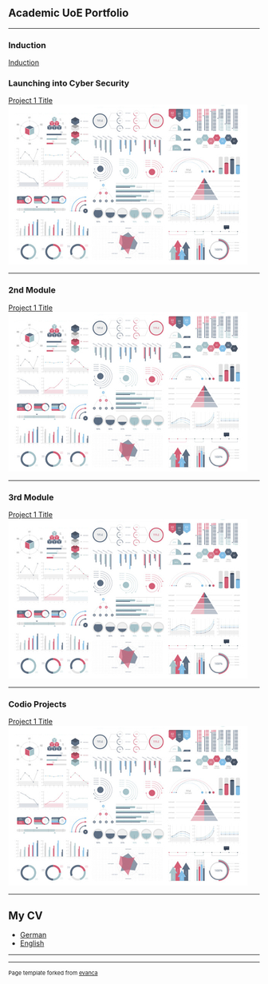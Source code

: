 ## Academic UoE Portfolio

---
### Induction 
[Induction](/Induction.md)

### Launching into Cyber Security 

[Project 1 Title](/sample_page)
<img src="images/dummy_thumbnail.jpg?raw=true"/>

---
### 2nd Module 

[Project 1 Title](/sample_page)
<img src="images/dummy_thumbnail.jpg?raw=true"/>

---
### 3rd Module 

[Project 1 Title](/sample_page)
<img src="images/dummy_thumbnail.jpg?raw=true"/>

---
### Codio Projects 

[Project 1 Title](/sample_page)
<img src="images/dummy_thumbnail.jpg?raw=true"/>
          
---

## My CV  

- [German](/pdf/CV_Linhoff.pdf)
- [English](http://example.com/)

---




---
<p style="font-size:11px">Page template forked from <a href="https://github.com/evanca/quick-portfolio">evanca</a></p>
<!-- Remove above link if you don't want to attibute -->
